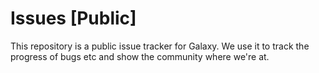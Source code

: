 # Issues \[Public\]

This repository is a public issue tracker for Galaxy. We use it to track the progress of bugs etc and show the community where we're at.
